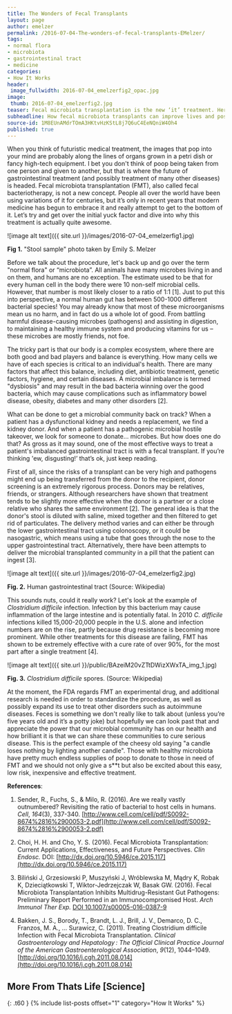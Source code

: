 ```yaml
---
title: The Wonders of Fecal Transplants
layout: page
author: emelzer
permalink: /2016-07-04-The-wonders-of-fecal-transplants-EMelzer/
tags:
- normal flora
- microbiota
- gastrointestinal tract
- medicine
categories:
- How It Works
header:
 image_fullwidth: 2016-07-04_emelzerfig2_opac.jpg
image:
 thumb: 2016-07-04_emelzerfig2.jpg
teaser: Fecal microbiota transplantation is the new ‘it’ treatment. Here’s why you should give a s**t.
subheadline: How fecal microbiota transplants can improve lives and possibly save them
source-id: 1M8EUnAMdrTOmA3HKtvHzKStL8j7Q6uC4EeNQniW4Oh4
published: true
---
```

When you think of futuristic medical treatment, the images that pop into your mind are probably along the lines of organs grown in a petri dish or fancy high-tech equipment. I bet you don't think of poop being taken from one person and given to another, but that is where the future of gastrointestinal treatment (and possibly treatment of many other diseases) is headed. Fecal microbiota transplantation (FMT), also called fecal bacteriotherapy, is not a new concept. People all over the world have been using variations of it for centuries, but it’s only in recent years that modern medicine has begun to embrace it and really attempt to get to the bottom of it. Let’s try and get over the initial yuck factor and dive into why this treatment is actually quite awesome. 

![image alt text]({{ site.url }}/images/2016-07-04_emelzerfig1.jpg)

**Fig 1.** "Stool sample" photo taken by Emily S. Melzer

Before we talk about the procedure, let's back up and go over the term "normal flora" or “microbiota”.  All animals have many microbes living in and on them, and humans are no exception. The estimate used to be that for every human cell in the body there were 10 non-self microbial cells. However, that number is most likely closer to a ratio of 1:1 [1]. Just to put this into perspective, a normal human gut has between 500-1000 different bacterial species! You may already know that most of these microorganisms mean us no harm, and in fact do us a whole lot of good. From battling harmful disease-causing microbes (pathogens) and assisting in digestion, to maintaining a healthy immune system and producing vitamins for us – these microbes are mostly friends, not foe. 

The tricky part is that our body is a complex ecosystem, where there are both good and bad players and balance is everything. How many cells we have of each species is critical to an individual's health. There are many factors that affect this balance, including diet, antibiotic treatment, genetic factors, hygiene, and certain diseases. A microbial imbalance is termed "dysbiosis" and may result in the bad bacteria winning over the good bacteria, which may cause complications such as inflammatory bowel disease, obesity, diabetes and many other disorders [2]. 

What can be done to get a microbial community back on track? When a patient has a dysfunctional kidney and needs a replacement, we find a kidney donor. And when a patient has a pathogenic microbial hostile takeover, we look for someone to donate… microbes. But how does one do that? As gross as it may sound, one of the most effective ways to treat a patient's imbalanced gastrointestinal tract is with a fecal transplant. If you’re thinking 'ew, disgusting!’ that’s ok, just keep reading. 

First of all, since the risks of a transplant can be very high and pathogens might end up being transferred from the donor to the recipient, donor screening is an extremely rigorous process. Donors may be relatives, friends, or strangers. Although researchers have shown that treatment tends to be slightly more effective when the donor is a partner or a close relative who shares the same environment [2]. The general idea is that the donor's stool is diluted with saline, mixed together and then filtered to get rid of particulates. The delivery method varies and can either be through the lower gastrointestinal tract using colonoscopy, or it could be nasogastric, which means using a tube that goes through the nose to the upper gastrointestinal tract. Alternatively, there have been attempts to deliver the microbial transplanted community in a pill that the patient can ingest [3]. 


![image alt text]({{ site.url }}/images/2016-07-04_emelzerfig2.jpg)

**Fig. 2.** Human gastrointestinal tract (Source: Wikipedia)

 

This sounds nuts, could it really work? Let's look at the example of *Clostridium difficile* infection. Infection by this bacterium may cause inflammation of the large intestine and is potentially fatal. In 2010 *C. difficile* infections killed 15,000-20,000 people in the U.S. alone and infection numbers are on the rise, partly because drug resistance is becoming more prominent. While other treatments for this disease are failing, FMT has shown to be extremely effective with a cure rate of over 90%, for the most part after a single treatment [4].

![image alt text]({{ site.url }}/public/BAzeiM20vZTtDWizXWxTA_img_1.jpg)

**Fig. 3.** *Clostridium difficile* spores. (Source: Wikipedia)

At the moment, the FDA regards FMT an experimental drug, and additional research is needed in order to standardize the procedure, as well as possibly expand its use to treat other disorders such as autoimmune diseases. Feces is something we don't really like to talk about (unless you’re five years old and it’s a potty joke) but hopefully we can look past that and appreciate the power that our microbial community has on our health and how brilliant it is that we can share these communities to cure serious disease. This is the perfect example of the cheesy old saying "a candle loses nothing by lighting another candle". Those with healthy microbiota have pretty much endless supplies of poop to donate to those in need of FMT and we should not only give a s**t but also be excited about this easy, low risk, inexpensive and effective treatment. 

**References**:

1. Sender, R., Fuchs, S., & Milo, R. (2016). Are we really vastly outnumbered? Revisiting the ratio of bacterial to host cells in humans. *Cell*, *164*(3), 337-340. [http://www.cell.com/cell/pdf/S0092-8674%2816%2900053-2.pdf](http://www.cell.com/cell/pdf/S0092-8674%2816%2900053-2.pdf)

2. Choi, H. H. and Cho, Y. S. (2016). Fecal Microbiota Transplantation: Current Applications, Effectiveness, and Future Perspectives. *Clin Endosc.* DOI: [http://dx.doi.org/10.5946/ce.2015.117](http://dx.doi.org/10.5946/ce.2015.117)

3. Biliński J, Grzesiowski P, Muszyński J, Wróblewska M, Mądry K, Robak K, Dzieciątkowski T, Wiktor-Jedrzejczak W, Basak GW. (2016). Fecal Microbiota Transplantation Inhibits Multidrug-Resistant Gut Pathogens: Preliminary Report Performed in an Immunocompromised Host. *Arch Immunol Ther Exp.* [DOI 10.1007/s00005-016-0387-9](http://link.springer.com/article/10.1007/s00005-016-0387-9)

4. Bakken, J. S., Borody, T., Brandt, L. J., Brill, J. V., Demarco, D. C., Franzos, M. A., … Surawicz, C. (2011). Treating Clostridium difficile Infection with Fecal Microbiota Transplantation. *Clinical Gastroenterology and Hepatology : The Official Clinical Practice Journal of the American Gastroenterological Association*, *9*(12), 1044–1049. [http://doi.org/10.1016/j.cgh.2011.08.014](http://doi.org/10.1016/j.cgh.2011.08.014)

## More From Thats Life [Science]
{: .t60 }
{% include list-posts offset="1" category="How It Works" %} 
